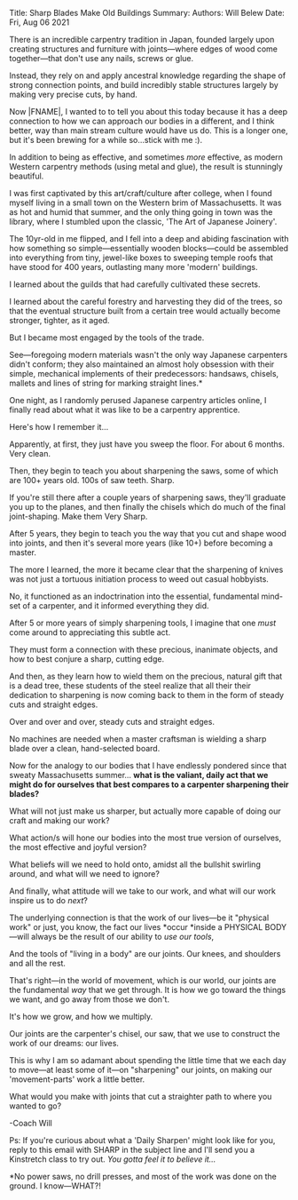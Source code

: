 Title:   Sharp Blades Make Old Buildings
Summary: 
Authors: Will Belew
Date:    Fri, Aug 06 2021
        

There is an incredible carpentry tradition in Japan, founded largely upon creating structures and furniture with joints—where edges of wood come together—that don't use any nails, screws or glue.

Instead, they rely on and apply ancestral knowledge regarding the shape of strong connection points, and build incredibly stable structures largely by making very precise cuts, by hand.

Now |FNAME|, I wanted to to tell you about this today because it has a deep connection to how we can approach our bodies in a different, and I think better, way than main stream culture would have us do. This is a longer one, but it's been brewing for a while so…stick with me :).

In addition to being as effective, and sometimes *more* effective, as modern Western carpentry methods (using metal and glue), the result is stunningly beautiful.

I was first captivated by this art/craft/culture after college, when I found myself living in a small town on the Western brim of Massachusetts. It was as hot and humid that summer, and the only thing going in town was the library, where I stumbled upon the classic, 'The Art of Japanese Joinery'.

The 10yr-old in me flipped, and I fell into a deep and abiding fascination with how something so simple—essentially wooden blocks—could be assembled into everything from tiny, jewel-like boxes to sweeping temple roofs that have stood for 400 years, outlasting many more 'modern' buildings.

I learned about the guilds that had carefully cultivated these secrets.

I learned about the careful forestry and harvesting they did of the trees, so that the eventual structure built from a certain tree would actually become stronger, tighter, as it aged.

But I became most engaged by the tools of the trade.

See—foregoing modern materials wasn't the only way Japanese carpenters didn't conform; they also maintained an almost holy obsession with their simple, mechanical implements of their predecessors: handsaws, chisels, mallets and lines of string for marking straight lines.*

One night, as I randomly perused Japanese carpentry articles online, I finally read about what it was like to be a carpentry apprentice.

Here's how I remember it…

Apparently, at first, they just have you sweep the floor. For about 6 months. Very clean.

Then, they begin to teach you about sharpening the saws, some of which are 100+ years old. 100s of saw teeth. Sharp.

If you're still there after a couple years of sharpening saws, they'll graduate you up to the planes, and then finally the chisels which do much of the final joint-shaping. Make them Very Sharp.

After 5 years, they begin to teach you the way that you cut and shape wood into joints, and then it's several more years (like 10+) before becoming a master.

The more I learned, the more it became clear that the sharpening of knives was not just a tortuous initiation process to weed out casual hobbyists.

No, it functioned as an indoctrination into the essential, fundamental mind-set of a carpenter, and it informed everything they did.

After 5 or more years of simply sharpening tools, I imagine that one *must* come around to appreciating this subtle act.

They must form a connection with these precious, inanimate objects, and how to best conjure a sharp, cutting edge.

And then, as they learn how to wield them on the precious, natural gift that is a dead tree, these students of the steel realize that all their their dedication to sharpening is now coming back to them in the form of steady cuts and straight edges.

Over and over and over, steady cuts and straight edges.

No machines are needed when a master craftsman is wielding a sharp blade over a clean, hand-selected board.

Now for the analogy to our bodies that I have endlessly pondered since that sweaty Massachusetts summer… **what is the valiant, daily act that we might do for ourselves that best compares to a carpenter sharpening their blades?**

What will not just make us sharper, but actually more capable of doing our craft and making our work?

What action/s will hone our bodies into the most true version of ourselves, the most effective and joyful version?

What beliefs will we need to hold onto, amidst all the bullshit swirling around, and what will we need to ignore?

And finally, what attitude will we take to our work, and what will our work inspire us to do *next*?

The underlying connection is that the work of our lives—be it "physical work" or just, you know, the fact our lives *occur *inside a PHYSICAL BODY—will always be the result of our ability to *use our tools*,

And the tools of "living in a body" are our joints. Our knees, and shoulders and all the rest.

That's right—in the world of movement, which is our world, our joints are the fundamental *way* that we get through. It is how we go toward the things we want, and go away from those we don't.

It's how we grow, and how we multiply.

Our joints are the carpenter's chisel, our saw, that we use to construct the work of our dreams: our lives.

This is why I am so adamant about spending the little time that we each day to move—at least some of it—on "sharpening" our joints, on making our 'movement-parts' work a little better.

What would you make with joints that cut a straighter path to where you wanted to go?

-Coach Will

Ps: If you're curious about what a 'Daily Sharpen' might look like for you, reply to this email with SHARP in the subject line and l'll send you a Kinstretch class to try out. *You gotta feel it to believe it…*

*No power saws, no drill presses, and most of the work was done on the ground. I know—WHAT?!

